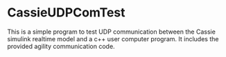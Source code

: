 # CassieUDPComTest
This is a simple program to test UDP communication between the Cassie simulink realtime model and a c++ user computer program. It includes the provided agility communication code.
